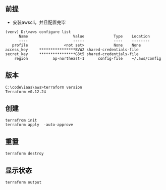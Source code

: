 ## 前提

- 安装awscli，并且配置完毕

```
(venv) D:\>aws configure list
      Name                    Value             Type    Location
      ----                    -----             ----    --------
   profile                <not set>             None    None
access_key     ****************BVW2 shared-credentials-file
secret_key     ****************G3t5 shared-credentials-file
    region           ap-northeast-1      config-file    ~/.aws/config
```

## 版本

```
C:\code\iaas\aws>terraform version
Terraform v0.12.24
```

## 创建

```
terrafrom init
terraform apply  -auto-approve
```

## 重置


```
terraform destroy
```


## 显示状态

```
terraform output
```